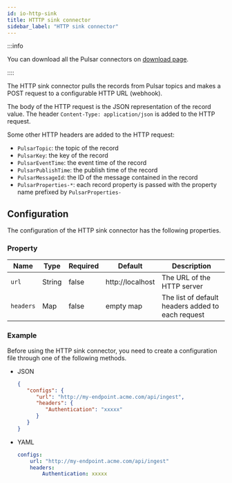```yaml
---
id: io-http-sink
title: HTTTP sink connector
sidebar_label: "HTTP sink connector"
---
```


:::info

You can download all the Pulsar connectors on [download page](pathname:///download).

::::

The HTTP sink connector pulls the records from Pulsar topics and makes a POST request to a configurable HTTP URL (webhook).

The body of the HTTP request is the JSON representation of the record value. The header `Content-Type: application/json` is added to the HTTP request.

Some other HTTP headers are added to the HTTP request:

* `PulsarTopic`: the topic of the record
* `PulsarKey`: the key of the record
* `PulsarEventTime`: the event time of the record
* `PulsarPublishTime`: the publish time of the record
* `PulsarMessageId`: the ID of the message contained in the record
* `PulsarProperties-*`: each record property is passed with the property name prefixed by `PulsarProperties-`

## Configuration

The configuration of the HTTP sink connector has the following properties.

### Property

| Name      | Type   | Required | Default          | Description                                       |
|-----------|--------|----------|------------------|---------------------------------------------------|
| `url`     | String | false    | http://localhost | The URL of the HTTP server                        |
| `headers` | Map    | false    | empty map        | The list of default headers added to each request |

### Example

Before using the HTTP sink connector, you need to create a configuration file through one of the following methods.

* JSON

  ```json
  {
     "configs": {
        "url": "http://my-endpoint.acme.com/api/ingest",
        "headers": {
           "Authentication": "xxxxx"
        }
     }
  }
  ```

* YAML

  ```yaml
  configs:
      url: "http://my-endpoint.acme.com/api/ingest"
      headers:
          Authentication: xxxxx
  ```

